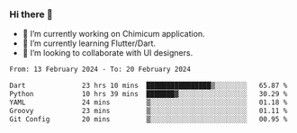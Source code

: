 ### Hi there 👋

<!--
**devcat37/devcat37** is a ✨ _special_ ✨ repository because its `README.md` (this file) appears on your GitHub profile.-->


- 🔭 I’m currently working on Chimicum application.
- 🌱 I’m currently learning Flutter/Dart.
- 👯 I’m looking to collaborate with UI designers.
<!-- - 🤔 I’m looking for help with ... -->

<!--START_SECTION:waka-->

```txt
From: 13 February 2024 - To: 20 February 2024

Dart              23 hrs 10 mins  ████████████████▒░░░░░░░░   65.87 %
Python            10 hrs 39 mins  ███████▓░░░░░░░░░░░░░░░░░   30.29 %
YAML              24 mins         ▒░░░░░░░░░░░░░░░░░░░░░░░░   01.18 %
Groovy            23 mins         ▒░░░░░░░░░░░░░░░░░░░░░░░░   01.11 %
Git Config        20 mins         ▒░░░░░░░░░░░░░░░░░░░░░░░░   00.95 %
```

<!--END_SECTION:waka-->
